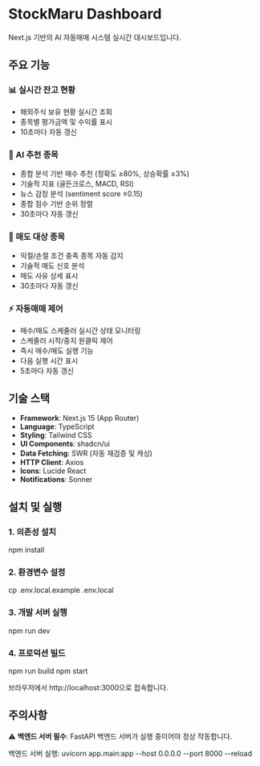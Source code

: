 # StockMaru Dashboard

Next.js 기반의 AI 자동매매 시스템 실시간 대시보드입니다.

## 주요 기능

### 📊 실시간 잔고 현황
- 해외주식 보유 현황 실시간 조회
- 종목별 평가금액 및 수익률 표시
- 10초마다 자동 갱신

### 🎯 AI 추천 종목
- 종합 분석 기반 매수 추천 (정확도 ≥80%, 상승확률 ≥3%)
- 기술적 지표 (골든크로스, MACD, RSI)
- 뉴스 감정 분석 (sentiment score ≥0.15)
- 종합 점수 기반 순위 정렬
- 30초마다 자동 갱신

### 🚨 매도 대상 종목
- 익절/손절 조건 충족 종목 자동 감지
- 기술적 매도 신호 분석
- 매도 사유 상세 표시
- 30초마다 자동 갱신

### ⚡ 자동매매 제어
- 매수/매도 스케줄러 실시간 상태 모니터링
- 스케줄러 시작/중지 원클릭 제어
- 즉시 매수/매도 실행 기능
- 다음 실행 시간 표시
- 5초마다 자동 갱신

## 기술 스택

- **Framework**: Next.js 15 (App Router)
- **Language**: TypeScript
- **Styling**: Tailwind CSS
- **UI Components**: shadcn/ui
- **Data Fetching**: SWR (자동 재검증 및 캐싱)
- **HTTP Client**: Axios
- **Icons**: Lucide React
- **Notifications**: Sonner

## 설치 및 실행

### 1. 의존성 설치
npm install

### 2. 환경변수 설정
cp .env.local.example .env.local

### 3. 개발 서버 실행
npm run dev

### 4. 프로덕션 빌드
npm run build
npm start

브라우저에서 http://localhost:3000으로 접속합니다.

## 주의사항

⚠️ **백엔드 서버 필수**: FastAPI 백엔드 서버가 실행 중이어야 정상 작동합니다.

백엔드 서버 실행:
uvicorn app.main:app --host 0.0.0.0 --port 8000 --reload
